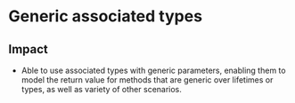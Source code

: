 # Generic associated types

## Impact

* Able to use associated types with generic parameters, enabling them to model the return value for methods that are generic over lifetimes or types, as well as variety of other scenarios.